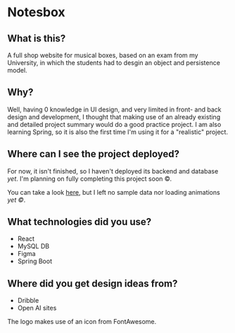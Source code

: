 # Notesbox

## What is this?

A full shop website for musical boxes, based on an exam from my University, in which the students had to desgin an object and persistence model. 

## Why?

Well, having 0 knowledge in UI design, and very limited in front- and back design and development, I thought that making use of an already existing and detailed project summary would do a good practice project. I am also learning Spring, so it is also the first time I'm using it for a "realistic" project.

## Where can I see the project deployed?

For now, it isn't finished, so I haven't deployed its backend and database _yet_. I'm planning on fully completing this project soon ©.

You can take a look [here](https://notesbox.netlify.app/), but I left no sample data nor loading animations _yet ©_.

## What technologies did you use?

- React 
- MySQL DB
- Figma
- Spring Boot

## Where did you get design ideas from?

- Dribble
- Open AI sites

The logo makes use of an icon from FontAwesome.
